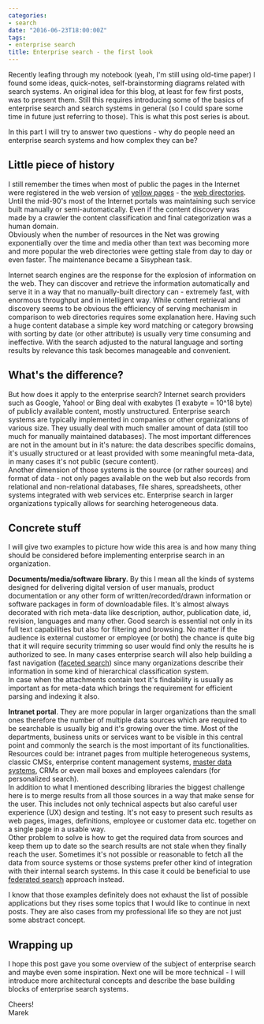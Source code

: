 ```yaml
---
categories:
- search
date: "2016-06-23T18:00:00Z"
tags:
- enterprise search
title: Enterprise search - the first look
---
```

Recently leafing through my notebook (yeah, I'm still using old-time paper) I found some ideas, quick-notes, self-brainstorming diagrams related with search systems. An original idea for this blog, at least for few first posts, was to present them. Still this requires introducing some of the basics of enterprise search and search systems in general (so I could spare some time in future just referring to those). This is what this post series is about.  

In this part I will try to answer two questions - why do people need an enterprise search systems and how complex they can be?<!--more-->

## Little piece of history

I still remember the times when most of public the pages in the Internet were registered in the web version of [yellow pages](https://en.wikipedia.org/wiki/Yellow_pages) - the [web directories](https://en.wikipedia.org/wiki/Web_directory). Until the mid-90's most of the Internet portals was maintaining such service built manually or semi-automatically. Even if the content discovery was made by a crawler the content classification and final categorization was a human domain.  
Obviously when the number of resources in the Net was growing exponentially over the time and media other than text was becoming more and more popular the web directories were getting stale from day to day or even faster. The maintenance became a Sisyphean task.

Internet search engines are the response for the explosion of information on the web. They can discover and retrieve the information automatically and serve it in a way that no manually-built directory can - extremely fast, with enormous throughput and in intelligent way. While content retrieval and discovery seems to be obvious the efficiency of serving mechanism in comparison to web directories requires some explanation here. Having such a huge content database a simple key word matching or category browsing with sorting by date (or other attribute) is usually very time consuming and ineffective. With the search adjusted to the natural language and sorting results by relevance this task becomes manageable and convenient.

## What's the difference?

But how does it apply to the enterprise search? Internet search providers such as Google, Yahoo! or Bing deal with exabytes (1 exabyte = 10^18 byte) of publicly available content, mostly unstructured. Enterprise search systems are typically implemented in companies or other organizations of various size. They usually deal with much smaller amount of data (still too much for manually maintained databases). The most important differences are not in the amount but in it's nature: the data describes specific domains, it's usually structured or at least provided with some meaningful meta-data, in many cases it's not public (secure content).  
Another dimension of those systems is the source (or rather sources) and format of data - not only pages available on the web but also records from relational and non-relational databases, file shares, spreadsheets, other systems integrated with web services etc. Enterprise search in larger organizations typically allows for searching heterogeneous data.

## Concrete stuff

I will give two examples to picture how wide this area is and how many thing should be considered before implementing enterprise search in an organization.

**Documents/media/software library**. By this I mean all the kinds of systems designed for delivering digital version of user manuals, product documentation or any other form of written/recorded/drawn information or software packages in form of downloadable files. It's almost always decorated with rich meta-data like description, author, publication date, id, revision, languages and many other. Good search is essential not only in its full text capabilities but also for filtering and browsing. No matter if the audience is external customer or employee (or both) the chance is quite big that it will require security trimming so user would find only the results he is authorized to see. In many cases enterprise search will also help building a fast navigation ([faceted search](https://en.wikipedia.org/wiki/Faceted_search)) since many organizations describe their information in some kind of hierarchical classification system.  
In case when the attachments contain text it's findability is usually as important as for meta-data which brings the requirement for efficient parsing and indexing it also.

**Intranet portal**. They are more popular in larger organizations than the small ones therefore the number of multiple data sources which are required to be searchable is usually big and it's growing over the time. Most of the departments, business units or services want to be visible in this central point and commonly the search is the most important of its functionalities. Resources could be: intranet pages from multiple heterogeneous systems, classic CMSs, enterprise content management systems, [master data systems](https://en.wikipedia.org/wiki/Master_data), CRMs or even mail boxes and employees calendars (for personalized search).  
In addition to what I mentioned describing libraries the biggest challenge here is to merge results from all those sources in a way that make sense for the user. This includes not only technical aspects but also careful user experience (UX) design and testing. It's not easy to present such results as web pages, images, definitions, employee or customer data etc. together on a single page in a usable way.  
Other problem to solve is how to get the required data from sources and keep them up to date so the search results are not stale when they finally reach the user. Sometimes it's not possible or reasonable to fetch all the data from source systems or those systems prefer other kind of integration with their internal search systems. In this case it could be beneficial to use [federated search](https://en.wikipedia.org/wiki/Federated_search) approach instead.

I know that those examples definitely does not exhaust the list of possible applications but they rises some topics that I would like to continue in next posts. They are also cases from my professional life so they are not just some abstract concept.

## Wrapping up

I hope this post gave you some overview of the subject of enterprise search and maybe even some inspiration. Next one will be more technical - I will introduce more architectural concepts and describe the base building blocks of enterprise search systems.

Cheers!  
Marek
